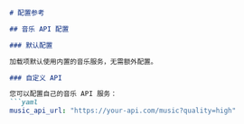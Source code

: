 
```markdown
# 配置参考

## 音乐 API 配置

### 默认配置

加载项默认使用内置的音乐服务，无需额外配置。

### 自定义 API

您可以配置自己的音乐 API 服务：
```yaml
music_api_url: "https://your-api.com/music?quality=high"